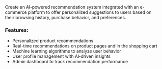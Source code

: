 Create an AI-powered recommendation system integrated with an e-commerce platform to offer personalized suggestions to users based on their browsing history, purchase behavior, and preferences.
### Features:
- Personalized product recommendations
- Real-time recommendations on product pages and in the shopping cart
- Machine learning algorithms to analyze user behavior
- User profile management with AI-driven insights
- Admin dashboard to track recommendation performance
